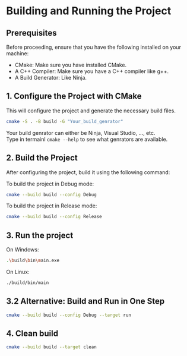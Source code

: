 # Building and Running the Project

## Prerequisites

Before proceeding, ensure that you have the following installed on your machine:

- CMake: Make sure you have installed CMake.
- A C++ Compiler: Make sure you have a C++ compiler like g++.
- A Build Generator: Like Ninja.

## 1. Configure the Project with CMake

This will configure the project and generate the necessary build files.

```bash
cmake -S . -B build -G "Your_build_genrator"
```

Your build genrator can either be Ninja, Visual Studio, ..., etc.  
Type in termainl `cmake --help` to see what genrators are available.

## 2. Build the Project

After configuring the project, build it using the following command:

To build the project in Debug mode:

```bash
cmake --build build --config Debug
```

To build the project in Release mode:

```bash
cmake --build build --config Release
```

## 3. Run the project

On Windows:

```bash
.\build\bin\main.exe
```

On Linux:

```bash
./build/bin/main
```

## 3.2 Alternative: Build and Run in One Step

```bash
cmake --build build --config Debug --target run
```

## 4. Clean build

```bash
cmake --build build --target clean
```
